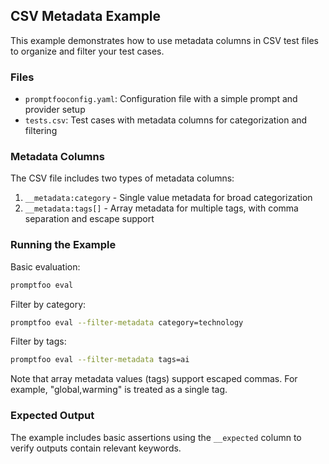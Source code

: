 ## CSV Metadata Example

This example demonstrates how to use metadata columns in CSV test files to organize and filter your test cases.

### Files

- `promptfooconfig.yaml`: Configuration file with a simple prompt and provider setup
- `tests.csv`: Test cases with metadata columns for categorization and filtering

### Metadata Columns

The CSV file includes two types of metadata columns:
1. `__metadata:category` - Single value metadata for broad categorization
2. `__metadata:tags[]` - Array metadata for multiple tags, with comma separation and escape support

### Running the Example

Basic evaluation:
```bash
promptfoo eval
```

Filter by category:
```bash
promptfoo eval --filter-metadata category=technology
```

Filter by tags:
```bash
promptfoo eval --filter-metadata tags=ai
```

Note that array metadata values (tags) support escaped commas. For example, "global\,warming" is treated as a single tag.

### Expected Output

The example includes basic assertions using the `__expected` column to verify outputs contain relevant keywords.
